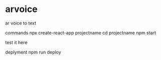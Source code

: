# arvoice
ar voice to text

commands
npx create-react-app projectname cd projectname npm start

test it here


deplyment
npm run deploy
